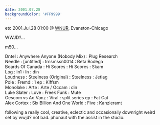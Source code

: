 ```yaml
---
date: 2001.07.28
backgroundColor: '#FF9999'
---
```


etc 2001.Jul.28 01:00 @ [WNUR](http://www.wnur.org/), Evanston-Chicago  

WWJD?...  


m50...

Dntel : Anywhere Anyone (Nobody Mix) : Plug Research  
Needle : \[untitled\] : trnsmssn0014 : Beta Bodega  
Boards Of Canada : Hi Scores : Hi Scores : Skam  
Log : In1 : In : din  
Loudness : Steelness (Original) : Steelness : Jetlag  
Pole : Fremd : 1 ep : Kiffsm  
Monolake : Arte : Arte / Occam : din  
Luke Slater : Love : Freek Funk : Mute  
Gescom vs Ad Vanz : Viral : split series ep : Fat Cat  
Alex Cortex : Six Billion And One World : Five : Kanzleramt  

following a really cool, creative, eclectic and occasionally downright weird set by wwjd? not bad. phonaut with the assist in the studio.